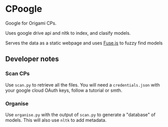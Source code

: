 # CPoogle
Google for Origami CPs.

Uses google drive api and nltk to index, and clasify models.

Serves the data as a static webpage and uses [Fuse.js](https://www.fusejs.io/) to fuzzy find models

## Developer notes
### Scan CPs
Use `scan.py` to retrieve all the files. You will need a `credentials.json` with your google cloud OAuth keys, follow a tutorial or smth.

### Organise
Use `organise.py` with the output of `scan.py` to generate a "database" of models. This will also use `nltk` to add metadata.
